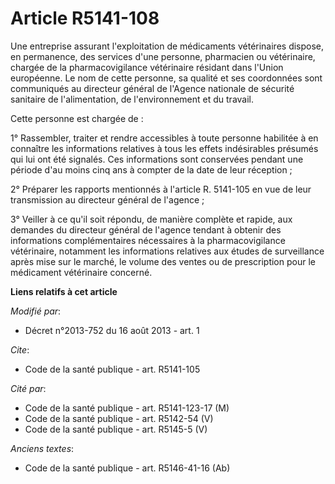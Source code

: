 # Article R5141-108

Une entreprise assurant l'exploitation de médicaments vétérinaires dispose, en permanence, des services d'une personne,
pharmacien ou vétérinaire, chargée de la pharmacovigilance vétérinaire résidant dans  l'Union européenne. Le nom de cette
personne, sa qualité et ses coordonnées sont communiqués au directeur général de l'Agence nationale de sécurité sanitaire de
l'alimentation, de l'environnement et du travail. 

Cette personne est chargée de : 

1° Rassembler, traiter et rendre accessibles à toute personne habilitée à en connaître les informations relatives à tous les
effets indésirables présumés qui lui ont été signalés. Ces informations sont conservées pendant une période d'au moins cinq
ans à compter de la date de leur réception ; 

2° Préparer les rapports mentionnés à l'article R. 5141-105 en vue de leur transmission au directeur général de l'agence ; 

3° Veiller à ce qu'il soit répondu, de manière complète et rapide, aux demandes du directeur général de l'agence tendant à
obtenir des informations complémentaires nécessaires à la pharmacovigilance vétérinaire, notamment les informations relatives
aux études de surveillance après mise sur le marché, le volume des ventes ou de prescription pour le médicament vétérinaire
concerné.

**Liens relatifs à cet article**

_Modifié par_:

  - Décret n°2013-752 du 16 août 2013 - art. 1

_Cite_:

  - Code de la santé publique - art. R5141-105

_Cité par_:

  - Code de la santé publique - art. R5141-123-17 (M)
  - Code de la santé publique - art. R5142-54 (V)
  - Code de la santé publique - art. R5145-5 (V)

_Anciens textes_:

  - Code de la santé publique - art. R5146-41-16 (Ab)
